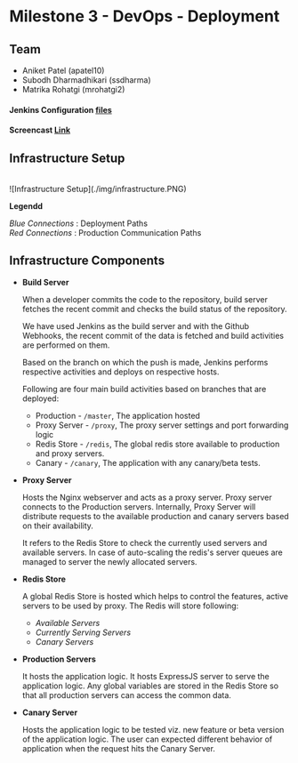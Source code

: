 # Milestone 3 - DevOps - Deployment

## Team

* Aniket Patel (apatel10)
* Subodh Dharmadhikari (ssdharma)
* Matrika Rohatgi (mrohatgi2)

#### Jenkins Configuration [files](./config)

#### Screencast [Link](https://youtu.be/wNY121P74cI?list=PLwmjVRRFEyJDraYS1eGJW9PHWPzdCaIVD)


## Infrastructure Setup

<br>
![Infrastructure Setup](./img/infrastructure.PNG)

**Legendd**

_Blue Connections_ : Deployment Paths
<br>_Red Connections_ : Production Communication Paths

## Infrastructure Components

* **Build Server**

  When a developer commits the code to the repository, build server fetches the recent commit and checks the build status of the repository.

  We have used Jenkins as the build server and with the Github Webhooks, the recent commit of the data is fetched and build activities are performed on them.

  Based on the branch on which the push is made, Jenkins performs respective activities and deploys on respective hosts.

  Following are four main build activities based on branches that are deployed:
  * Production - `/master`, The application hosted
  * Proxy Server - `/proxy`, The proxy server settings and port forwarding logic
  * Redis Store - `/redis`, The global redis store available to production and proxy servers.
  * Canary - `/canary`, The application with any canary/beta tests.


* **Proxy Server**

  Hosts the Nginx webserver and acts as a proxy server. Proxy server connects to the Production servers. Internally, Proxy Server will distribute requests to the available production and canary servers based on their availability.

  It refers to the Redis Store to check the currently used servers and available servers. In case of auto-scaling the redis's server queues are managed to server the newly allocated servers.

* **Redis Store**

  A global Redis Store is hosted which helps to control the features, active servers to be used by proxy. The Redis will store following:

  * _Available Servers_
  * _Currently Serving Servers_
  * _Canary Servers_


* **Production Servers**

  It hosts the application logic. It hosts ExpressJS server to serve the application logic. Any global variables are stored in the Redis Store so that all production servers can access the common data.

* **Canary Server**

  Hosts the application logic to be tested viz. new feature or beta version of the application logic. The user can expected different behavior of application when the request hits the Canary Server.
